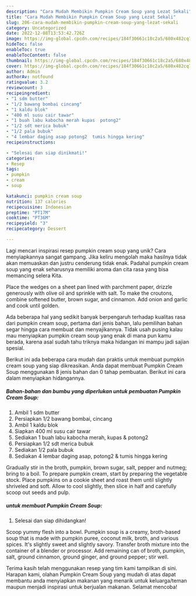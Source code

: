 ```yaml
---
description: "Cara Mudah Membikin Pumpkin Cream Soup yang Lezat Sekali"
title: "Cara Mudah Membikin Pumpkin Cream Soup yang Lezat Sekali"
slug: 206-cara-mudah-membikin-pumpkin-cream-soup-yang-lezat-sekali
category: Uncategorized
date: 2022-12-08T13:53:42.726Z
image: https://img-global.cpcdn.com/recipes/184f30661c18c2a5/680x482cq70/pumpkin-cream-soup-foto-resep-utama.jpg
hideToc: false
enableToc: true
enableTocContent: false
thumbnail: https://img-global.cpcdn.com/recipes/184f30661c18c2a5/680x482cq70/pumpkin-cream-soup-foto-resep-utama.jpg
cover: https://img-global.cpcdn.com/recipes/184f30661c18c2a5/680x482cq70/pumpkin-cream-soup-foto-resep-utama.jpg
author: Admin
authorAv: notfound
ratingvalue: 3.2
reviewcount: 3
recipeingredient:
- "1 sdm butter"
- "1/2 bawang bombai cincang"
- "1 kaldu blok"
- "400 ml susu cair tawar"
- "1 buah labu kabocha merah kupas  potong2"
- "1/2 sdt merica bubuk"
- "1/2 pala bubuk"
- "4 lembar daging asap potong2  tumis hingga kering"
recipeinstructions:

- "Selesai dan siap dinikmati!"
categories:
- Resep
tags:
- pumpkin
- cream
- soup

katakunci: pumpkin cream soup 
nutrition: 137 calories
recipecuisine: Indonesian
preptime: "PT17M"
cooktime: "PT36M"
recipeyield: "3"
recipecategory: Dessert

---
```





Lagi mencari inspirasi resep pumpkin cream soup yang unik? Cara menyiapkannya sangat gampang. Jika keliru mengolah maka hasilnya tidak akan memuaskan dan justru cenderung tidak enak. Padahal pumpkin cream soup yang enak seharusnya memiliki aroma dan cita rasa yang bisa memancing selera Kita.





Place the wedges on a sheet pan lined with parchment paper, drizzle generously with olive oil and sprinkle with salt. To make the croutons, combine softened butter, brown sugar, and cinnamon. Add onion and garlic and cook until golden.

Ada beberapa hal yang sedikit banyak berpengaruh terhadap kualitas rasa dari pumpkin cream soup, pertama dari jenis bahan, lalu pemilihan bahan segar hingga cara membuat dan menyajikannya. Tidak usah pusing kalau mau menyiapkan pumpkin cream soup yang enak di mana pun kamu berada, karena asal sudah tahu triknya maka hidangan ini mampu jadi sajian spesial.






Berikut ini ada beberapa cara mudah dan praktis untuk membuat pumpkin cream soup yang siap dikreasikan. Anda dapat membuat Pumpkin Cream Soup menggunakan 8 jenis bahan dan 0 tahap pembuatan. Berikut ini cara dalam menyiapkan hidangannya.

<!--inarticleads1-->

##### Bahan-bahan dan bumbu yang diperlukan untuk pembuatan Pumpkin Cream Soup:

1. Ambil 1 sdm butter
1. Persiapkan 1/2 bawang bombai, cincang
1. Ambil 1 kaldu blok
1. Siapkan 400 ml susu cair tawar
1. Sediakan 1 buah labu kabocha merah, kupas &amp; potong2
1. Persiapkan 1/2 sdt merica bubuk
1. Sediakan 1/2 pala bubuk
1. Sediakan 4 lembar daging asap, potong2 &amp; tumis hingga kering


Gradually stir in the broth, pumpkin, brown sugar, salt, pepper and nutmeg; bring to a boil. To prepare pumpkin cream, start by preparing the vegetable stock. Place pumpkins on a cookie sheet and roast them until slightly shriveled and soft. Allow to cool slightly, then slice in half and carefully scoop out seeds and pulp. 

<!--inarticleads2-->

#####  untuk membuat Pumpkin Cream Soup:


1. Selesai dan siap dihidangkan!

Scoop yummy flesh into a bowl. Pumpkin soup is a creamy, broth-based soup that is made with pumpkin puree, coconut milk, broth, and various spices. It&#39;s slightly sweet and slightly savory. Transfer broth mixture into the container of a blender or processor. Add remaining can of broth, pumpkin, salt, ground cinnamon, ground ginger, and ground pepper; stir well. 

Terima kasih telah menggunakan resep yang tim kami tampilkan di sini. Harapan kami, olahan Pumpkin Cream Soup yang mudah di atas dapat membantu anda menyiapkan makanan yang menarik untuk keluarga/teman maupun menjadi inspirasi untuk berjualan makanan. Selamat mencoba!
